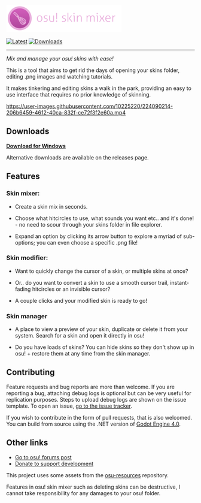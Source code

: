 <p align="left"><img src="icon-text.png"></p>

[![Latest](https://img.shields.io/github/v/release/rednir/OsuSkinMixer)](https://github.com/rednir/OsuSkinMixer/releases/latest/)
[![Downloads](https://img.shields.io/github/downloads/rednir/OsuSkinMixer/total)](https://github.com/rednir/OsuSkinMixer/releases/latest/)

---

*Mix and manage your osu! skins with ease!*

This is a tool that aims to get rid the days of opening your skins folder, editing .png images and watching tutorials.

It makes tinkering and editing skins a walk in the park, providing an easy to use interface that requires no prior knowledge of skinning.


https://user-images.githubusercontent.com/10225220/224090214-206b6459-4612-40ca-832f-ce72f3f2e60a.mp4


## Downloads
**[Download for Windows](https://github.com/rednir/OsuSkinMixer/releases/latest/download/osu-skin-mixer-setup.exe)**

Alternative downloads are available on the releases page.

## Features

### Skin mixer:

- Create a skin mix in seconds.
 
- Choose what hitcircles to use, what sounds you want etc.. and it's done! - no need to scour through your skins folder in file explorer.

- Expand an option by clicking its arrow button to explore a myriad of sub-options; you can even choose a specific .png file!

### Skin modifier:

- Want to quickly change the cursor of a skin, or multiple skins at once?

- Or.. do you want to convert a skin to use a smooth cursor trail, instant-fading hitcircles or an invisible cursor?

- A couple clicks and your modified skin is ready to go!

### Skin manager

- A place to view a preview of your skin, duplicate or delete it from your system. Search for a skin and open it directly in osu!

- Do you have loads of skins? You can hide skins so they don't show up in osu! + restore them at any time from the skin manager.


## Contributing

Feature requests and bug reports are more than welcome. If you are reporting a bug, attaching debug logs is optional but can be very useful for replication purposes. Steps to upload debug logs are shown on the issue template. To open an issue, [go to the issue tracker](https://github.com/rednir/OsuSkinMixer/issues).

If you wish to contribute in the form of pull requests, that is also welcomed. You can build from source using the .NET version of [Godot Engine 4.0](https://godotengine.org/).


## Other links

- [Go to osu! forums post](https://osu.ppy.sh/community/forums/topics/1458320?n=1)
- [Donate to support development](https://github.com/rednir/rednir/blob/master/DONATE.md)

This project uses some assets from the [osu-resources](https://github.com/ppy/osu-resources) repository.

Features in osu! skin mixer such as deleting skins can be destructive, I cannot take responsibility for any damages to your osu! folder.
